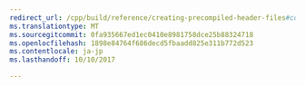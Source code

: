 ```yaml
---
redirect_url: /cpp/build/reference/creating-precompiled-header-files#consistency-rules-for-per-file-use-of-precompiled-headers
ms.translationtype: MT
ms.sourcegitcommit: 0fa935667ed1ec0410e8981758dce25b88324718
ms.openlocfilehash: 1898e84764f686decd5fbaadd825e311b772d523
ms.contentlocale: ja-jp
ms.lasthandoff: 10/10/2017

---
```

